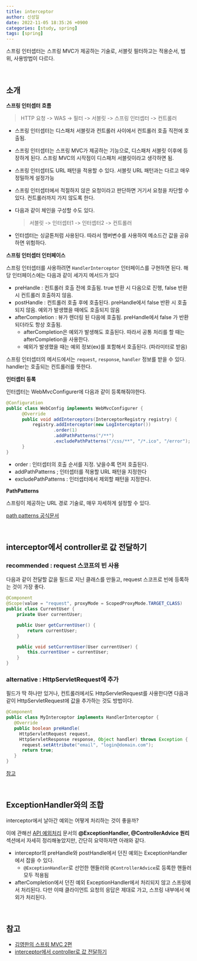 ```yaml
---
title: interceptor
author: 신성일
date: 2022-11-05 18:35:26 +0900
categories: [study, spring]
tags: [spring]
---
```



스프링 인터셉터는 스프링 MVC가 제공하는 기술로, 서블릿 필터하고는 적용순서, 범위, 사용방법이 다르다.

<br/>

## 소개

**스프링 인터셉터 흐름**

> HTTP 요청 -> WAS -> 필터 -> 서블릿 -> 스프링 인터셉터 -> 컨트롤러

-  스프링 인터셉터는 디스패처 서블릿과 컨트롤러 사이에서 컨트롤러 호출 직전에 호출됨.

-  스프링 인터셉터는 스프링 MVC가 제공하는 기능으로, 디스패처 서블릿 이후에 등장하게 된다. 스프링 MVC의 시작점이 디스패처 서블릿이라고 생각하면 됨.

-  스프링 인터셉터도 URL 패턴을 적용할 수 있다. 서블릿 URL 패턴과는 다르고 매우 정밀하게 설정가능

-  스프링 인터셉터에서 적절하지 않은 요청이라고 판단하면 거기서 요청을 차단할 수 있다. 컨트롤러까지 가지 않도록 한다.

-  다음과 같이 체인을 구성할 수도 있다.

   > 서블릿 -> 인터셉터1 -> 인터셉터2 -> 컨트롤러

-  인터셉터는 싱글톤처럼 사용된다. 따라서 멤버변수를 사용하여 메소드간 값을 공유하면 위험하다.

**스프링 인터셉터 인터페이스**

스프링 인터셉터를 사용하려면 `HandlerInterceptor` 인터페이스를 구현하면 된다. 해당 인터페이스에는 다음과 같이 세가지 메서드가 있다

-  preHandle : 컨트롤러 호출 전에 호출됨. true 반환 시 다음으로 진행, false 반환 시 컨트롤러 호출하지 않음.
-  postHandle : 컨트롤러 호출 후에 호출된다. preHandle에서 false 반환 시 호출되지 않음. 예외가 발생했을 때에도 호출되지 않음
-  afterCompletion : 뷰가 렌더링 된 다음에 호출됨. preHandle에서 false 가 반환되더라도 항상 호출됨.
   -  afterCompletion은 예외가 발생해도 호출된다. 따라서 공통 처리를 할 때는 afterCompletion을 사용한다.
   -  예외가 발생했을 때는 예외 정보(ex)를 포함해서 호출된다. (파라미터로 받음)

스프링 인터셉터의 메서드에서는 `request`, `response`, `handler` 정보를 받을 수 있다. handler는 호출되는 컨트롤러를 뜻한다.

**인터셉터 등록**

인터셉터는 WebMvcConfigurer에 다음과 같이 등록해줘야한다.

```java
@Configuration
public class WebConfig implements WebMvcConfigurer {
      @Override
      public void addInterceptors(InterceptorRegistry registry) {
          registry.addInterceptor(new LogInterceptor())
                  .order(1)
                  .addPathPatterns("/**")
                  .excludePathPatterns("/css/**", "/*.ico", "/error");
      }
}
```

-  order : 인터셉터의 호출 순서를 지정. 낮을수록 먼저 호출된다.
-  addPathPatterns ; 인터셉터를 적용할 URL 패턴을 지정한다
-  excludePathPatterns : 인터셉터에서 제외할 패턴을 지정한다.

**PathPatterns**

스프링이 제공하는 URL 경로 기술로, 매우 자세하게 설정할 수 있다.

[path patterns 공식문서](https://docs.spring.io/spring-framework/docs/current/javadoc-api/org/springframework/web/util/pattern/PathPattern.html)

<br/>

## interceptor에서 controller로 값 전달하기

### **recommended : request 스코프의 빈 사용**

다음과 같이 전달할 값을 필드로 지닌 클래스를 만들고, request 스코프로 빈에 등록하는 것이 가장 좋다.

```java
@Component
@Scope(value = "request", proxyMode = ScopedProxyMode.TARGET_CLASS)
public class CurrentUser {
    private User currentUser;

    public User getCurrentUser() {
        return currentUser;
    }

    public void setCurrentUser(User currentUser) {
        this.currentUser = currentUser;
    }
}
```

### **alternative : HttpServletRequest에 추가**

필드가 딱 하나만 있거나, 컨트롤러에서도 HttpServletRequest를 사용한다면 다음과 같이 HttpServletRequest에 값을 추가하는 것도 방법이다.

```java
@Component
public class MyInterceptor implements HandlerInterceptor {
   @Override
   public boolean preHandle(
     HttpServletRequest request,
     HttpServletResponse response, Object handler) throws Exception {
      request.setAttribute("email", "login@domain.com");
      return true;
   }
}
```

[참고](https://stackoverflow.com/questions/58942591/spring-boot-pass-argument-from-interceptor-to-method-in-controller)

<br/>

## ExceptionHandler와의 조합

interceptor에서 날아간 예외는 어떻게 처리하는 것이 좋을까?

이에 관해선 [API 예외처리](https://seongil-shin.github.io/posts/spring-API-%EC%98%88%EC%99%B8%EC%B2%98%EB%A6%AC/) 문서의 **@ExceptionHandler, @ControllerAdvice 원리** 섹션에서 자세히 정리해놓았지만, 간단히 요약하자면 아래와 같다. 

- interceptor의 preHandle와 postHandle에서 던진 예외는 ExceptionHandler에서 잡을 수 있다.
  - `@ExceptionHandler`로 선언한 핸들러와 `@ControllerAdvice`로 등록한 핸들러 모두 적용됨
- afterCompletion에서 던진 예외 ExceptionHandler에서 처리되지 않고 스프링에서 처리된다. 다만 이때 클라이언트 요청의 응답은 제대로 가고, 스프링 내부에서 예외가 처리된다.

<br/>

## 참고

-  [김영한의 스프링 MVC 2편](https://www.inflearn.com/course/%EC%8A%A4%ED%94%84%EB%A7%81-mvc-2/dashboard)
-  [interceptor에서 controller로 값 전달하기](https://stackoverflow.com/questions/58942591/spring-boot-pass-argument-from-interceptor-to-method-in-controller)
